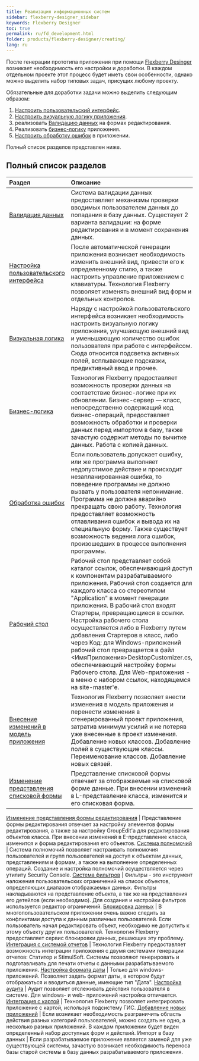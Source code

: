```yaml
---
title: Реализация информационных систем
sidebar: flexberry-designer_sidebar
keywords: Flexberry Designer
toc: true
permalink: ru/fd_development.html
folder: products/flexberry-designer/creating/
lang: ru
---
```


После генерации прототипа приложения при помощи [Flexberry Desinger](fd_landing_page.html) возникает необходимость его настройки и доработки. В каждом отдельном проекте этот процесс будет иметь свои особенности, однако можно выделить набор типовых задач, присущих любому проекту.

Обязательные для доработки задачи можно выделить следующим образом:
1. [Настроить пользовательский интерфейс](fw_customizing-the-user-interface.html).
2. [Настроить визуальную логику приложения](fw_visual-logic.html).
3. реализовать [Валидацию данных](fw_edit-form-validation.html) на формах редактирования.
4. Реализовать [бизнес-логику](fo_business-logic.html) приложения.
5. [Настроить обработку ошибок](fp_error-handle.html) в приложении.

Полный список разделов представлен ниже.

## Полный список разделов

Раздел | Описание
:-------------------------------------------------|:------------------------------------------------
[Валидация данных](fw_edit-form-validation.html) | Система валидации данных предоставляет механизмы проверки вводимых пользователем данных до попадания в базу данных. Существует 2 варианта валидации: на форме редактирования и в момент сохранения данных.
[Настройка пользовательского интерфейса](fw_customizing-the-user-interface.html) | После автоматической генерации приложения возникает необходимость изменить внешний вид, привести его к определенному стилю, а также настроить управление приложением с клавиатуры. Технология Flexberry позволяет изменять внешний вид форм и отдельных контролов.
[Визуальная логика](fw_visual-logic.html) | Наряду с настройкой пользовательского интерфейса возникает необходимость настроить визуальную логику приложения, улучшающую внешний вид и уменьшающую количество ошибок пользователя при работе с интерфейсом. Сюда относится подсветка активных полей, всплывающие подсказки, предиктивный ввод и прочее.
[Бизнес-логика](fo_business-logic.html) | Технология Flexberry предоставляет возможность проверки данных на соответствие бизнес-логике при их обновлении. Бизнес-сервер — класс, непосредственно содержащий код бизнес-операций, предоставляет возможность обработки и проверки данных перед импортом в базу, также зачастую содержит методы по вычитке данных. Работа с копией данных.
[Обработка ошибок](fp_error-handle.html) | Если пользователь допускает ошибку, или же программа выполняет недопустимое действие и происходит незапланированная ошибка, то поведение программы не должно вызвать у пользователя непонимание. Программа не должна аварийно прекращать свою работу. Технология предоставляет возможность отлавливания ошибок и вывода их на специальную форму. Также существует возможность ведения лога ошибок, произошедших в процессе выполнения программы.
[Рабочий стол](fw_app-desktop.html) | Рабочий стол представляет собой каталог ссылок, обеспечивающий доступ к компонентам разрабатываемого приложения. Рабочий стол создается для каждого класса со стереотипом "Application" в момент генерации приложения. В рабочий стол входят Стартеры, превращающиеся в ссылки. Настройка рабочего стола осуществляется либо в Flexberry путем добавления Стартеров в класс, либо через Код: для Windows-приложений рабочий стол превращается в файл <ИмяПриложения>DesktopCustomizer.cs, обеспечивающий настройку формы Рабочего стола. Для Web-приложения - в меню с набором ссылок, находящемся на site-master'е.
[Внесение изменений в модель приложения](fd_change-model.html) | Технология Flexberry позволяет внести изменения в модель приложения и перенести изменения в сгенерированный проект приложения, затратив минимум усилий и не потеряв уже внесенные в проект изменения. Добавление новых классов. Добавление полей в существующие классы. Переименование классов. Добавление новых связей.
[Изменение представления списковой формы](fd_listform.html) | Представление списковой формы отвечает за отображаемые на списковой форме данные. При внесении изменений в L-представление класса, изменится и его списковая форма.
[Изменение представления формы редактирования](fd_change-e-view.html)
| Представление формы редактирования отвечает за настройку элементов формы редактирования, а также за настройку GroupEdit'a для редактирования объектов класса. При внесении изменений в E-представление класса, изменится и форма редактирования его объектов.
[Система полномочий](efs_secutity.html) | Система полномочий позволяет настраивать полномочия пользователей и групп пользователей на доступ к объектам данных, представлениям и формам, а также на выполнение определенных операций. Создание и настройка полномочий осуществляется через утилиту Security Console.
[Система фильтров](fw_filtersand-limits.html) | Фильтры - это инструмент наложения пользовательских ограничений на список объектов, определяющих диапазон отображаемых данных. Фильтры накладываются на представление объекта, а так же на представления его детейлов (если необходимо). Для создания и настройки фильтров используется редактор ограничений.
[Блокировка данных](fo_lock-service.html) | В многопользовательском приложении очень важно следить за конфликтами доступа к данным различных пользователей. Если пользователь начал редактировать объект, необходимо не допустить к этому объекту других пользователей. Технология Flexberry предоставляет сервис блокировки данных, решающих эту проблему.
[Интеграция с системой отчетов](fp_create-uni-report.html) | Технология Flexberry предоставляет возможность интеграции приложения с двумя системами генерации отчетов: Статитор и StimulSoft. Системы позволяют генерировать и подготавливать для печати отчеты с данными разрабатываемого приложения.
[Настройка формата даты](fo_setting-date-format.html) | Только для windows-приложений. Позволяет задать формат даты, в котором будут отображаться и вводиться данные, имеющие тип "Дата".
[Настройка аудита](efs_audit.html) | Аудит позволяет отслеживать действия пользователя в системе. Для windows- и web- приложений настройка отличается.
[Интеграция с картой](gis-main-page.html) | Технология Flexberry позволяет интегрировать приложение с картой, используя подсистему ГИС.
[Добавление новых приложений](fd_application.html) | Если возникает необходимость разграничить область действия разных категорий пользователей, можно создать не одно, а несколько разных приложений. В каждом приложении будет виден определенный набор доступных форм и действий.
Импорт в базу данных | Если разрабатываемое приложение является заменой для уже существующей системы, зачастую возникает необходимость переноса базы старой системы в базу данных разрабатываемого приложения. 
